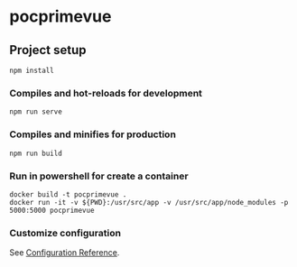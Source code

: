 # pocprimevue

## Project setup
```
npm install
```

### Compiles and hot-reloads for development
```
npm run serve
```

### Compiles and minifies for production
```
npm run build
```

### Run in powershell for create a container
```
docker build -t pocprimevue .
docker run -it -v ${PWD}:/usr/src/app -v /usr/src/app/node_modules -p 5000:5000 pocprimevue
```

### Customize configuration
See [Configuration Reference](https://cli.vuejs.org/config/).
